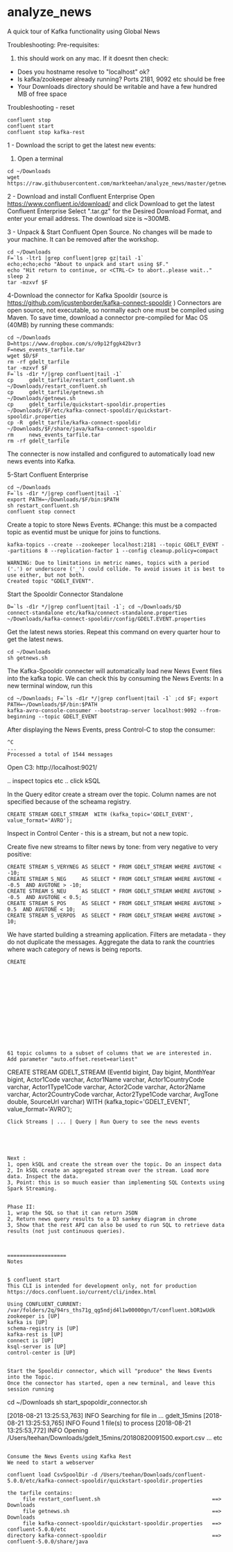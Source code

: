 # analyze_news
A quick tour of Kafka functionality using Global News

Troubleshooting:
Pre-requisites:
1. this should work on any mac. If it doesnt then check:
 - Does you hostname resolve to "localhost" ok?
 - Is kafka/zookeeper already running? Ports 2181, 9092 etc should be free
 - Your Downloads directory should be writable and have a few hundred MB of free space
 
 Troubleshooting - reset
 ```
 confluent stop
 confluent start
 confluent stop kafka-rest
 ```
 

1 - Download the script to get the latest new events:
 1. Open a terminal
```
cd ~/Downloads
wget https://raw.githubusercontent.com/markteehan/analyze_news/master/getnews.sh
```
2 - Download and install Confluent Enterprise
Open https://www.confluent.io/download/ and click Download to get the latest Confluent Enterprise
Select ".tar.gz" for the Desired Download Format, and enter your email address.
The download size is ~300MB.

3 - Unpack & Start Confluent Open Source. No changes will be made to your machine. It can be removed after the workshop.
```
cd ~/Downloads
F=`ls -ltr1 |grep confluent|grep gz|tail -1`
echo;echo;echo "About to unpack and start using $F."
echo "Hit return to continue, or <CTRL-C> to abort..please wait.."
sleep 2
tar -mzxvf $F
```

4-Download the connector for Kafka Spooldir (source is  https://github.com/jcustenborder/kafka-connect-spooldir )
Connectors are open source, not executable, so normally each one must be compiled using Maven.
To save time, download a connector pre-compiled for Mac OS (40MB) by running these commands:

```
cd ~/Downloads
D=https://www.dropbox.com/s/o9p12fggk42bvr3
F=news_events_tarfile.tar
wget $D/$F
rm -rf gdelt_tarfile
tar -mzxvf $F
F=`ls -d1r */|grep confluent|tail -1`
cp     gdelt_tarfile/restart_confluent.sh           ~/Downloads/restart_confluent.sh
cp     gdelt_tarfile/getnews.sh                     ~/Downloads/getnews.sh
cp     gdelt_tarfile/quickstart-spooldir.properties ~/Downloads/$F/etc/kafka-connect-spooldir/quickstart-spooldir.properties
cp -R  gdelt_tarfile/kafka-connect-spooldir         ~/Downloads/$F/share/java/kafka-connect-spooldir
rm     news_events_tarfile.tar
rm -rf gdelt_tarfile
```

The connecter is now installed and configured to automatically load new news events into Kafka.


5-Start Confluent Enterprise
```
cd ~/Downloads
F=`ls -d1r */|grep confluent|tail -1`
export PATH=~/Downloads/$F/bin:$PATH
sh restart_confluent.sh
confluent stop connect
```

Create a topic to store News Events.
#Change: this must be a compacted topic as eventid must be unique for joins to functions.
```
kafka-topics --create --zookeeper localhost:2181 --topic GDELT_EVENT --partitions 8 --replication-factor 1 --config cleanup.policy=compact

WARNING: Due to limitations in metric names, topics with a period ('.') or underscore ('_') could collide. To avoid issues it is best to use either, but not both.
Created topic "GDELT_EVENT".
```


Start the Spooldir Connector Standalone
```
D=`ls -d1r */|grep confluent|tail -1`; cd ~/Downloads/$D
connect-standalone etc/kafka/connect-standalone.properties ~/Downloads/kafka-connect-spooldir/config/GDELT.EVENT.properties
```

Get the latest news stories. Repeat this command on every quarter hour to get the latest news.
```
cd ~/Downloads
sh getnews.sh
```

The Kafka-Spooldir connecter will automatically load new News Event files into the kafka topic.
We can check this by consuming the News Events:
In a new terminal window, run this
```
cd ~/Downloads; F=`ls -d1r */|grep confluent|tail -1` ;cd $F; export PATH=~/Downloads/$F/bin:$PATH
kafka-avro-console-consumer --bootstrap-server localhost:9092 --from-beginning --topic GDELT_EVENT 
```

After displaying the News Events, press Control-C to stop the consumer:
```
^C
...
Processed a total of 1544 messages
```

Open C3:
http://localhost:9021/

.. inspect topics etc
.. click kSQL

In the Query editor create a stream over the topic. Column names are not specified because of the scheama registry.
```
CREATE STREAM GDELT_STREAM  WITH (kafka_topic='GDELT_EVENT', value_format='AVRO');
```
Inspect in Control Center - this is a stream, but not a new topic.

Create five new streams to filter news by tone: from very negative to very positive:
```
CREATE STREAM S_VERYNEG AS SELECT * FROM GDELT_STREAM WHERE AVGTONE < -10;
CREATE STREAM S_NEG     AS SELECT * FROM GDELT_STREAM WHERE AVGTONE < -0.5  AND AVGTONE > -10;
CREATE STREAM S_NEU     AS SELECT * FROM GDELT_STREAM WHERE AVGTONE > -0.5  AND AVGTONE < 0.5;
CREATE STREAM S_POS     AS SELECT * FROM GDELT_STREAM WHERE AVGTONE >  0.5  AND AVGTONE < 10;
CREATE STREAM S_VERPOS  AS SELECT * FROM GDELT_STREAM WHERE AVGTONE >  10;
```
We have started building a streaming application. Filters are metadata - they do not duplicate the messages.
Aggregate the data to rank the countries where wach category of news is being reports.

```
CREATE 














61 topic columns to a subset of columns that we are interested in.
Add parameter "auto.offset.reset=earliest" 
```
CREATE STREAM GDELT_STREAM (EventId bigint, Day bigint, MonthYear bigint, Actor1Code varchar, Actor1Name varchar, Actor1CountryCode varchar, Actor1Type1Code varchar, Actor2Code varchar, Actor2Name varchar, Actor2CountryCode varchar, Actor2Type1Code varchar, AvgTone double, SourceUrl varchar)
WITH (kafka_topic='GDELT_EVENT', value_format='AVRO');
```
Click Streams | ... | Query | Run Query to see the news events





Next :
1, open kSQL and create the stream over the topic. Do an inspect data
2, In kSQL create an aggregated stream over the stream. Load more data. Inspect the data.
3, Point: this is so muuch easier than implementing SQL Contexts using Spark Streaming.


Phase II:
1, wrap the SQL so that it can return JSON
2, Return news query results to a D3 sankey diagram in chrome
3, Show that the rest API can also be used to run SQL to retrieve data results (not just continuous queries).



===================
Notes


$ confluent start
This CLI is intended for development only, not for production
https://docs.confluent.io/current/cli/index.html

Using CONFLUENT_CURRENT: /var/folders/2q/94rs_ths71g_qg5ndjd4l1w00000gn/T/confluent.bOR1wUdk
zookeeper is [UP]
kafka is [UP]
schema-registry is [UP]
kafka-rest is [UP]
connect is [UP]
ksql-server is [UP]
control-center is [UP]


Start the Spooldir connector, which will "produce" the News Events into the Topic.
Once the connector has started, open a new terminal, and leave this session running
```
cd ~/Downloads
sh start_spopoldir_connector.sh


[2018-08-21 13:25:53,763] INFO Searching for file in ... gdelt_15mins 
[2018-08-21 13:25:53,765] INFO Found 1 file(s) to process 
[2018-08-21 13:25:53,772] INFO Opening /Users/teehan/Downloads/gdelt_15mins/20180820091500.export.csv 
...
etc
```

Consume the News Events using Kafka Rest
We need to start a webserver

confluent load CsvSpoolDir -d /Users/teehan/Downloads/confluent-5.0.0/etc/kafka-connect-spooldir/quickstart-spooldir.properties

the tarfile contains:
     file restart_confluent.sh                                    ==> Downloads
     file getnews.sh                                              ==> Downloads     
     file kafka-connect-spooldir/quickstart-spooldir.properties   ==> confluent-5.0.0/etc
directory kafka-connect-spooldir                                  ==> confluent-5.0.0/share/java






